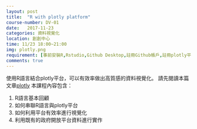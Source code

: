 ```yaml
---
layout: post
title:  "R with plotly platform"
course-number: DV-01
date:   2017-11-23
categories: 資料視覺化
location: 創創中心
time: 11/23 18:00~21:00
img: plotly.png
requirement: [事前安裝R,Rstudio,Github Desktop,註冊Github帳戶,註冊plotly平台帳戶,帶筆電]
comments: true
---
```


使用R語言結合plotly平台，可以有效率做出高質感的資料視覺化。
請先閱讀本篇文章[plotly](http://blog.infographics.tw/2015/03/social-chart-visualization-with-plotly/)
本課程內容包含：
1. R語言基本回顧
2. 如何串聯R語言與plotly平台
3. 如何利用平台有效率進行視覺化
4. 利用既有的政府開放平台資料進行實作


